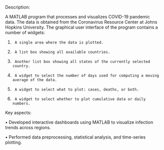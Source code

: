 Description:

A MATLAB program that processes and visualizes COVID-19 pandemic data. The data is obtained from the Coronavirus Resource Center at Johns Hopkins University.
The graphical user interface of the program contains a number of widgets:
1.      A single area where the data is plotted.
2.      A list box showing all available countries.
3.      Another list box showing all states of the currently selected country.
4.      A widget to select the number of days used for computing a moving average of the data.
5.      A widget to select what to plot: cases, deaths, or both.
6.      A widget to select whether to plot cumulative data or daily numbers.

Key aspects:

• Developed interactive dashboards using MATLAB to visualize infection trends across regions.

• Performed data preprocessing, statistical analysis, and time-series plotting.

